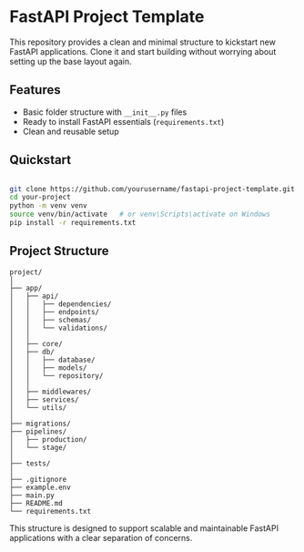 # FastAPI Project Template

This repository provides a clean and minimal structure to kickstart new FastAPI applications. Clone it and start building without worrying about setting up the base layout again.

## Features

- Basic folder structure with `__init__.py` files
- Ready to install FastAPI essentials (`requirements.txt`)
- Clean and reusable setup

## Quickstart

```bash

git clone https://github.com/yourusername/fastapi-project-template.git your-project
cd your-project
python -m venv venv
source venv/bin/activate   # or venv\Scripts\activate on Windows
pip install -r requirements.txt 
```

## Project Structure

```text
project/
│
├── app/
│   ├── api/
│   │   ├── dependencies/
│   │   ├── endpoints/
│   │   ├── schemas/
│   │   └── validations/
│   │
│   ├── core/
│   ├── db/
│   │   ├── database/
│   │   ├── models/
│   │   └── repository/
│   │
│   ├── middlewares/
│   ├── services/
│   └── utils/
│
├── migrations/
├── pipelines/
│   ├── production/
│   └── stage/
│
├── tests/
│
├── .gitignore
├── example.env
├── main.py
├── README.md
└── requirements.txt
```

This structure is designed to support scalable and maintainable FastAPI applications with a clear separation of concerns.